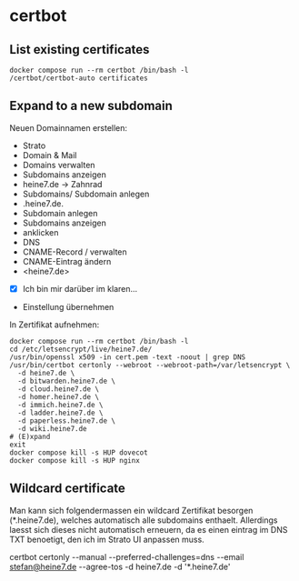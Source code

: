 # certbot

## List existing certificates

```
docker compose run --rm certbot /bin/bash -l
/certbot/certbot-auto certificates
```

## Expand to a new subdomain

Neuen Domainnamen erstellen:
- Strato
- Domain & Mail
- Domains verwalten
- Subdomains anzeigen
- heine7.de -> Zahnrad
- Subdomains/ Subdomain anlegen
- <subdomain>.heine7.de.
- Subdomain anlegen
- Subdomains anzeigen
- <subdomain> anklicken
- DNS
- CNAME-Record / verwalten
- CNAME-Eintrag ändern
- <heine7.de>
- [x] Ich bin mir darüber im klaren...
- Einstellung übernehmen

In Zertifikat aufnehmen:
```
docker compose run --rm certbot /bin/bash -l
cd /etc/letsencrypt/live/heine7.de/
/usr/bin/openssl x509 -in cert.pem -text -noout | grep DNS
/usr/bin/certbot certonly --webroot --webroot-path=/var/letsencrypt \
  -d heine7.de \
  -d bitwarden.heine7.de \
  -d cloud.heine7.de \
  -d homer.heine7.de \
  -d immich.heine7.de \
  -d ladder.heine7.de \
  -d paperless.heine7.de \
  -d wiki.heine7.de
# (E)xpand
exit
docker compose kill -s HUP dovecot
docker compose kill -s HUP nginx
```

## Wildcard certificate

Man kann sich folgendermassen ein wildcard Zertifikat besorgen (*.heine7.de), welches automatisch
alle subdomains enthaelt. Allerdings laesst sich dieses nicht automatisch erneuern, da es einen
eintrag im DNS TXT benoetigt, den ich im Strato UI anpassen muss.

certbot certonly --manual --preferred-challenges=dns --email stefan@heine7.de --agree-tos -d heine7.de -d '*.heine7.de'
